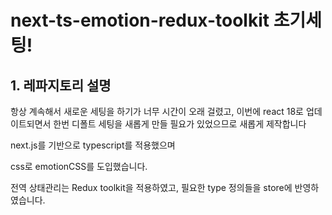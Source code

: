 # next-ts-emotion-redux-toolkit 초기세팅!

## 1. 레파지토리 설명

항상 계속해서 새로운 세팅을 하기가 너무 시간이 오래 걸렸고, 이번에 react 18로 업데이트되면서 한번 디폴트 세팅을 새롭게 만들 필요가 있었으므로 새롭게 제작합니다

next.js를 기반으로 typescript를 적용했으며

css로 emotionCSS를 도입했습니다.

전역 상태관리는 Redux toolkit을 적용하였고, 필요한 type 정의들을 store에 반영하였습니다.
